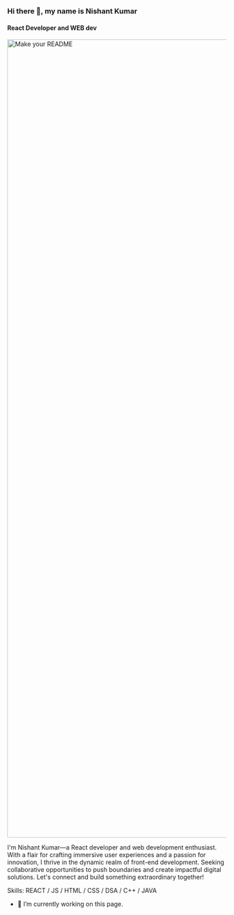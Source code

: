 ### Hi there 👋, my name is Nishant Kumar
#### React Developer and WEB dev

<img width="1834" alt="Make your README" src="https://github.com/nishant4713/nishant4713/assets/108873242/0189e308-6488-422b-82cc-945d0508511f">

 I'm Nishant Kumar—a React developer and web development enthusiast. With a flair for crafting immersive user experiences and a passion for innovation, I thrive in the dynamic realm of front-end development. Seeking collaborative opportunities to push boundaries and create impactful digital solutions. Let's connect and build something extraordinary together!

Skills:  REACT / JS / HTML / CSS / DSA / C++ / JAVA

- 🔭 I’m currently working on this page. 




